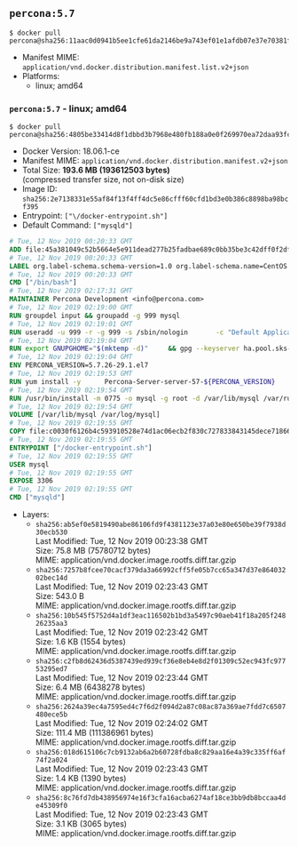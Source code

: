 ## `percona:5.7`

```console
$ docker pull percona@sha256:11aac0d0941b5ee1cfe61da2146be9a743ef01e1afdb07e37e70381feefd35d9
```

-	Manifest MIME: `application/vnd.docker.distribution.manifest.list.v2+json`
-	Platforms:
	-	linux; amd64

### `percona:5.7` - linux; amd64

```console
$ docker pull percona@sha256:4805be33414d8f1dbbd3b7968e480fb188a0e0f269970ea72daa93fc2779ee91
```

-	Docker Version: 18.06.1-ce
-	Manifest MIME: `application/vnd.docker.distribution.manifest.v2+json`
-	Total Size: **193.6 MB (193612503 bytes)**  
	(compressed transfer size, not on-disk size)
-	Image ID: `sha256:2e7138331e55af84f13f4ff4dc5e86cfff60cfd1bd3e0b386c8898ba98bcf395`
-	Entrypoint: `["\/docker-entrypoint.sh"]`
-	Default Command: `["mysqld"]`

```dockerfile
# Tue, 12 Nov 2019 00:20:33 GMT
ADD file:45a381049c52b5664e5e911dead277b25fadbae689c0bb35be3c42dff0f2dffe in / 
# Tue, 12 Nov 2019 00:20:33 GMT
LABEL org.label-schema.schema-version=1.0 org.label-schema.name=CentOS Base Image org.label-schema.vendor=CentOS org.label-schema.license=GPLv2 org.label-schema.build-date=20191001
# Tue, 12 Nov 2019 00:20:33 GMT
CMD ["/bin/bash"]
# Tue, 12 Nov 2019 02:17:31 GMT
MAINTAINER Percona Development <info@percona.com>
# Tue, 12 Nov 2019 02:19:00 GMT
RUN groupdel input && groupadd -g 999 mysql
# Tue, 12 Nov 2019 02:19:01 GMT
RUN useradd -u 999 -r -g 999 -s /sbin/nologin 		-c "Default Application User" mysql
# Tue, 12 Nov 2019 02:19:04 GMT
RUN export GNUPGHOME="$(mktemp -d)" 	&& gpg --keyserver ha.pool.sks-keyservers.net --recv-keys 430BDF5C56E7C94E848EE60C1C4CBDCDCD2EFD2A 	&& gpg --export --armor 430BDF5C56E7C94E848EE60C1C4CBDCDCD2EFD2A > ${GNUPGHOME}/RPM-GPG-KEY-Percona 	&& rpmkeys --import ${GNUPGHOME}/RPM-GPG-KEY-Percona /etc/pki/rpm-gpg/RPM-GPG-KEY-CentOS-7         && curl -L -o /tmp/percona-release.rpm https://repo.percona.com/percona/yum/percona-release-0.1-10.noarch.rpm 	&& rpmkeys --checksig /tmp/percona-release.rpm 	&& yum install -y /tmp/percona-release.rpm 	&& rm -rf "$GNUPGHOME" /tmp/percona-release.rpm         && percona-release enable original release
# Tue, 12 Nov 2019 02:19:04 GMT
ENV PERCONA_VERSION=5.7.26-29.1.el7
# Tue, 12 Nov 2019 02:19:53 GMT
RUN yum install -y 		Percona-Server-server-57-${PERCONA_VERSION} 		Percona-Server-tokudb-57-${PERCONA_VERSION} 		Percona-Server-rocksdb-57-${PERCONA_VERSION} 		jemalloc 		which 		policycoreutils 	&& yum clean all 	&& rm -rf /var/cache/yum /var/lib/mysql
# Tue, 12 Nov 2019 02:19:54 GMT
RUN /usr/bin/install -m 0775 -o mysql -g root -d /var/lib/mysql /var/run/mysqld /docker-entrypoint-initdb.d 	&& find /etc/percona-server.cnf /etc/percona-server.conf.d /etc/my.cnf.d -name '*.cnf' -print0 		| xargs -0 grep -lZE '^(bind-address|log|user)' 		| xargs -rt -0 sed -Ei 's/^(bind-address|log|user)/#&/' 	&& printf '[mysqld]\nskip-host-cache\nskip-name-resolve\n' > /etc/my.cnf.d/docker.cnf 	&& /usr/bin/install -m 0664 -o mysql -g root /dev/null /etc/sysconfig/mysql 	&& echo "LD_PRELOAD=/usr/lib64/libjemalloc.so.1" >> /etc/sysconfig/mysql 	&& echo "THP_SETTING=never" >> /etc/sysconfig/mysql 	&& ln -s /etc/my.cnf.d /etc/mysql 	&& chown -R mysql:root /etc/percona-server.cnf /etc/percona-server.conf.d /etc/my.cnf.d 	&& chmod -R ug+rwX /etc/percona-server.cnf /etc/percona-server.conf.d /etc/my.cnf.d
# Tue, 12 Nov 2019 02:19:54 GMT
VOLUME [/var/lib/mysql /var/log/mysql]
# Tue, 12 Nov 2019 02:19:55 GMT
COPY file:c0030f6126b4c593910528e74d1ac06ecb2f830c727833843145dece71866501 in /docker-entrypoint.sh 
# Tue, 12 Nov 2019 02:19:55 GMT
ENTRYPOINT ["/docker-entrypoint.sh"]
# Tue, 12 Nov 2019 02:19:55 GMT
USER mysql
# Tue, 12 Nov 2019 02:19:55 GMT
EXPOSE 3306
# Tue, 12 Nov 2019 02:19:55 GMT
CMD ["mysqld"]
```

-	Layers:
	-	`sha256:ab5ef0e5819490abe86106fd9f4381123e37a03e80e650be39f7938d30ecb530`  
		Last Modified: Tue, 12 Nov 2019 00:23:38 GMT  
		Size: 75.8 MB (75780712 bytes)  
		MIME: application/vnd.docker.image.rootfs.diff.tar.gzip
	-	`sha256:7257b8fcee70cacf379da3a66992cff5fe05b7cc65a347d37e86403202bec14d`  
		Last Modified: Tue, 12 Nov 2019 02:23:43 GMT  
		Size: 543.0 B  
		MIME: application/vnd.docker.image.rootfs.diff.tar.gzip
	-	`sha256:10b545f5752d4a1df3eac116502b1bd3a5497c90aeb41f18a205f24826235aa3`  
		Last Modified: Tue, 12 Nov 2019 02:23:42 GMT  
		Size: 1.6 KB (1554 bytes)  
		MIME: application/vnd.docker.image.rootfs.diff.tar.gzip
	-	`sha256:c2fb8d62436d5387439ed939cf36e8eb4e8d2f01309c52ec943fc97753295ed7`  
		Last Modified: Tue, 12 Nov 2019 02:23:44 GMT  
		Size: 6.4 MB (6438278 bytes)  
		MIME: application/vnd.docker.image.rootfs.diff.tar.gzip
	-	`sha256:2624a39ec4a7595ed4c7f6d2f094d2a87c08ac87a369ae7fdd7c6507480ece5b`  
		Last Modified: Tue, 12 Nov 2019 02:24:02 GMT  
		Size: 111.4 MB (111386961 bytes)  
		MIME: application/vnd.docker.image.rootfs.diff.tar.gzip
	-	`sha256:018d615106c7cb9132ab6a2b60728fdba8c829aa16e4a39c335ff6af74f2a024`  
		Last Modified: Tue, 12 Nov 2019 02:23:43 GMT  
		Size: 1.4 KB (1390 bytes)  
		MIME: application/vnd.docker.image.rootfs.diff.tar.gzip
	-	`sha256:8c76fd7db438956974e16f3cfa16acba6274af18ce3bb9db8bccaa4de45309f0`  
		Last Modified: Tue, 12 Nov 2019 02:23:43 GMT  
		Size: 3.1 KB (3065 bytes)  
		MIME: application/vnd.docker.image.rootfs.diff.tar.gzip
